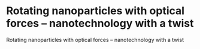 # Rotating nanoparticles with optical forces – nanotechnology with a twist
Rotating nanoparticles with optical forces – nanotechnology with a twist
